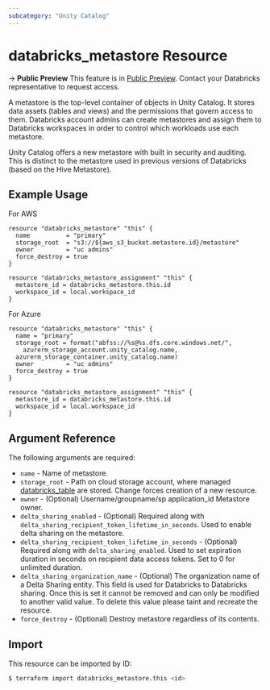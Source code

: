 ```yaml
---
subcategory: "Unity Catalog"
---
```

# databricks_metastore Resource

-> **Public Preview** This feature is in [Public Preview](https://docs.databricks.com/release-notes/release-types.html). Contact your Databricks representative to request access. 

A metastore is the top-level container of objects in Unity Catalog. It stores data assets (tables and views) and the permissions that govern access to them. Databricks account admins can create metastores and assign them to Databricks workspaces in order to control which workloads use each metastore.

Unity Catalog offers a new metastore with built in security and auditing. This is distinct to the metastore used in previous versions of Databricks (based on the Hive Metastore).

## Example Usage

For AWS

```hcl
resource "databricks_metastore" "this" {
  name          = "primary"
  storage_root  = "s3://${aws_s3_bucket.metastore.id}/metastore"
  owner         = "uc admins"
  force_destroy = true
}

resource "databricks_metastore_assignment" "this" {
  metastore_id = databricks_metastore.this.id
  workspace_id = local.workspace_id
}
```

For Azure

```hcl
resource "databricks_metastore" "this" {
  name = "primary"
  storage_root = format("abfss://%s@%s.dfs.core.windows.net/",
    azurerm_storage_account.unity_catalog.name,
  azurerm_storage_container.unity_catalog.name)
  owner         = "uc admins"
  force_destroy = true
}

resource "databricks_metastore_assignment" "this" {
  metastore_id = databricks_metastore.this.id
  workspace_id = local.workspace_id
}
```

## Argument Reference

The following arguments are required:

* `name` - Name of metastore.
* `storage_root` - Path on cloud storage account, where managed [databricks_table](table.md) are stored. Change forces creation of a new resource.
* `owner` - (Optional) Username/groupname/sp application_id Metastore owner.
* `delta_sharing_enabled` - (Optional) Required along with `delta_sharing_recipient_token_lifetime_in_seconds`. Used to enable delta sharing on the metastore.
* `delta_sharing_recipient_token_lifetime_in_seconds` - (Optional) Required along with `delta_sharing_enabled`. Used to set expiration duration in seconds on recipient data access tokens. Set to 0 for unlimited duration.
* `delta_sharing_organization_name` - (Optional) The organization name of a Delta Sharing entity. This field is used for Databricks to Databricks sharing. Once this is set it cannot be removed and can only be modified to another valid value. To delete this value please taint and recreate the resource.
* `force_destroy` - (Optional) Destroy metastore regardless of its contents.

## Import

This resource can be imported by ID:

```bash
$ terraform import databricks_metastore.this <id>
```
